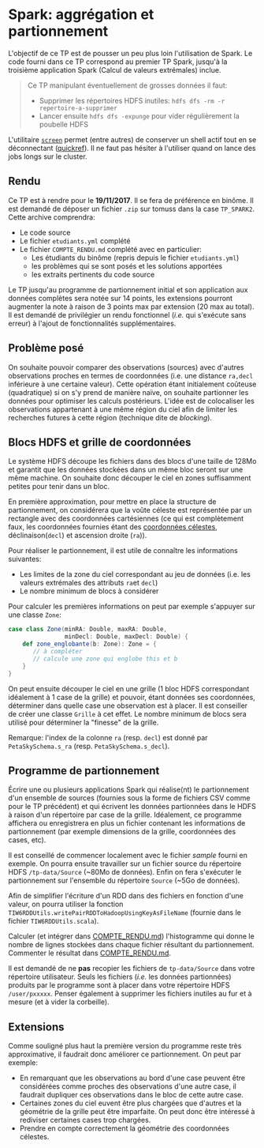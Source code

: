 # Spark: aggrégation et partionnement

L'objectif de ce TP est de pousser un peu plus loin l'utilisation de Spark.
Le code fourni dans ce TP correspond au premier TP Spark, jusqu'à la troisième application Spark (Calcul de valeurs extrémales) inclue.

> Ce TP manipulant éventuellement de grosses données il faut:
> * Supprimer les répertoires HDFS inutiles: `hdfs dfs -rm -r repertoire-a-supprimer`
> * Lancer ensuite `hdfs dfs -expunge` pour vider régulièrement la poubelle HDFS

L'utilitaire [`screen`](https://en.wikipedia.org/wiki/GNU_Screen) permet (entre autres) de conserver un shell actif tout en se déconnectant ([quickref](http://aperiodic.net/screen/quick_reference)).
Il ne faut pas hésiter à l'utiliser quand on lance des jobs longs sur le cluster. 


## Rendu

Ce TP est à rendre pour le **19/11/2017**.
Il se fera de préférence en binôme.
Il est demandé de déposer un fichier `.zip` sur tomuss dans la case `TP_SPARK2`.
Cette archive comprendra:
* Le code source
* Le fichier `etudiants.yml` complété
* Le fichier `COMPTE_RENDU.md` complété avec en particulier:
    * Les étudiants du binôme (repris depuis le fichier `etudiants.yml`) 
    * les problèmes qui se sont posés et les solutions apportées
    * les extraits pertinents du code source
    
Le TP jusqu'au programme de partionnement initial et son application aux données complètes sera notée sur 14 points, les extensions pourront augmenter la note à raison de 3 points max par extension (20 max au total).
Il est demandé de privilégier un rendu fonctionnel (_i.e._ qui s'exécute sans erreur) à l'ajout de fonctionnalités supplémentaires.

## Problème posé

On souhaite pouvoir comparer des observations (sources) avec d'autres observations proches en termes de coordonnées (i.e. une distance `ra,decl` inférieure à une certaine valeur).
Cette opération étant initialement coûteuse (quadratique) si on s'y prend de manière naïve, on souhaite partionner les données pour optimiser les calculs postérieurs.
L'idée est de colocaliser les observations appartenant à une même région du ciel afin de limiter les recherches futures à cette région (technique dite de _blocking_).

## Blocs HDFS et grille de coordonnées

Le système HDFS découpe les fichiers dans des blocs d'une taille de 128Mo et garantit que les données stockées dans un même bloc seront sur une même machine. On souhaite donc découper le ciel en zones suffisamment petites pour tenir dans un bloc.

En première approximation, pour mettre en place la structure de partionnement, on considérera que la voûte céleste est représentée par un rectangle avec des coordonnées cartésiennes (ce qui est complètement faux, les coordonnées fournies étant des [coordonnées célestes](https://fr.wikipedia.org/wiki/Coordonn%C3%A9es_sph%C3%A9riques#Coordonn.C3.A9es_c.C3.A9lestes), déclinaison(`decl`) et ascension droite (`ra`)).

Pour réaliser le partionnement, il est utile de connaître les informations suivantes:

* Les limites de la zone du ciel correspondant au jeu de données (i.e. les valeurs extrémales des attributs `ra`et `decl`)
* Le nombre minimum de blocs à considérer

Pour calculer les premières informations on peut par exemple s'appuyer sur une classe `Zone`:

```scala
case class Zone(minRA: Double, maxRA: Double,
                minDecl: Double, maxDecl: Double) {
    def zone_englobante(b: Zone): Zone = {
       // à compléter
       // calcule une zone qui englobe this et b
    }
} 
```

On peut ensuite découper le ciel en une grille (1 bloc HDFS correspondant idéalement à 1 case de la grille) et pouvoir, étant données ses coordonnées, déterminer dans quelle case une observation est à placer.
Il est conseiller de créer une classe `Grille` à cet effet.
Le nombre minimum de blocs sera utilisé pour déterminer la "finesse" de la grille.

Remarque: l'index de la colonne `ra` (resp. `decl`) est donné par `PetaSkySchema.s_ra` (resp. `PetaSkySchema.s_decl`).
 
## Programme de partionnement

Écrire une ou plusieurs applications Spark qui réalise(nt) le partionnement d'un ensemble de sources (fournies sous la forme de fichiers CSV comme pour le TP précédent) et qui écrivent les données partionnées dans le HDFS à raison d'un répertoire par case de la grille.
Idéalement, ce programme affichera ou enregistrera en plus un fichier contenant les informations de partionnement (par exemple dimensions de la grille, coordonnées des cases, etc).

Il est conseillé de commencer localement avec le fichier _sample_ fourni en exemple. 
On pourra ensuite travailler sur un fichier source du répertoire HDFS `/tp-data/Source` (~80Mo de données). 
Enfin on fera s'exécuter le partionnement sur l'ensemble du répertoire `Source` (~5Go de données).

Afin de simplifier l'écriture d'un RDD dans des fichiers en fonction d'une valeur, on pourra utiliser la fonction `TIW6RDDUtils.writePairRDDToHadoopUsingKeyAsFileName` (fournie dans le fichier `TIW6RDDUtils.scala`).

Calculer (et intégrer dans [COMPTE_RENDU.md](COMPTE_RENDU.md)) l'histogramme qui donne le nombre de lignes stockées dans chaque fichier résultant du partionnement.
Commenter le résultat dans [COMPTE_RENDU.md](COMPTE_RENDU.md).

Il est demandé de ne **pas** recopier les fichiers de `tp-data/Source` dans votre répertoire utilisateur. 
Seuls les fichiers (_i.e._ les données partionnées) produits par le programme sont à placer dans votre répertoire HDFS `/user/pxxxxx`.
Penser également à supprimer les fichiers inutiles au fur et à mesure (et à vider la corbeille).

## Extensions

Comme souligné plus haut la première version du programme reste très approximative, il faudrait donc améliorer ce partionnement. On peut par exemple:
* En remarquant que les observations au bord d'une case peuvent être considérées comme proches des observations d'une autre case, il faudrait dupliquer ces observations dans le bloc de cette autre case.
* Certaines zones du ciel euvent être plus chargées que d'autres et la géométrie de la grille peut être imparfaite. On peut donc être intéressé à rediviser certaines cases trop chargées.
* Prendre en compte correctement la géométrie des coordonnées célestes.


